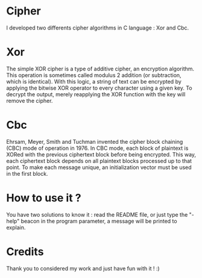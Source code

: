 # Cipher

I developed two differents cipher algorithms in C language : Xor and Cbc.

# Xor 

The simple XOR cipher is a type of additive cipher, an encryption algorithm. This operation is sometimes called modulus 2 addition (or subtraction, which is identical). With this logic, a string of text can be encrypted by applying the bitwise XOR operator to every character using a given key. To decrypt the output, merely reapplying the XOR function with the key will remove the cipher. 

# Cbc

Ehrsam, Meyer, Smith and Tuchman invented the cipher block chaining (CBC) mode of operation in 1976. In CBC mode, each block of plaintext is XORed with the previous ciphertext block before being encrypted. This way, each ciphertext block depends on all plaintext blocks processed up to that point. To make each message unique, an initialization vector must be used in the first block.

# How to use it ?

You have two solutions to know it : read the README file, or just type the "-help" beacon in the program parameter, a message will be printed to explain.

# Credits

Thank you to considered my work and just have fun with it ! :)
